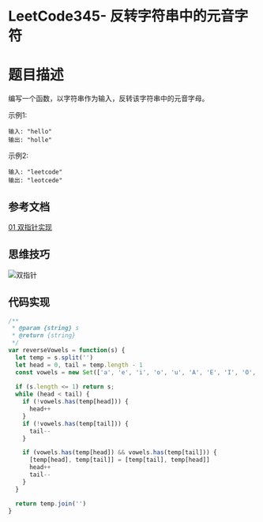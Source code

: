 # LeetCode345- 反转字符串中的元音字符

# 题目描述

编写一个函数，以字符串作为输入，反转该字符串中的元音字母。

示例1:
```
输入: "hello"
输出: "holle"
```

示例2:
```
输入: "leetcode"
输出: "leotcede"
```

## 参考文档

[01 双指针实现](https://github.com/CyC2018/CS-Notes/blob/master/notes/Leetcode%20%E9%A2%98%E8%A7%A3%20-%20%E5%8F%8C%E6%8C%87%E9%92%88.md)


## 思维技巧

![双指针](https://s1.ax1x.com/2020/05/24/tpkLiF.png)

## 代码实现

```js
/**
 * @param {string} s
 * @return {string}
 */
var reverseVowels = function(s) {
  let temp = s.split('')
  let head = 0, tail = temp.length - 1
  const vowels = new Set(['a', 'e', 'i', 'o', 'u', 'A', 'E', 'I', 'O', 'U'])
  
  if (s.length <= 1) return s;
  while (head < tail) {
    if (!vowels.has(temp[head])) {
      head++
    }
    if (!vowels.has(temp[tail])) {
      tail--
    }

    if (vowels.has(temp[head]) && vowels.has(temp[tail])) {
      [temp[head], temp[tail]] = [temp[tail], temp[head]]
      head++
      tail--
    }
  }

  return temp.join('')
}
```